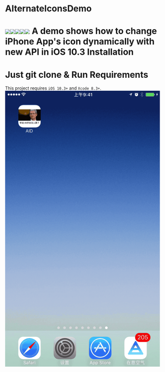 # AlternateIconsDemo
![](https://img.shields.io/badge/Language-Objective--C-blue.svg)![](https://img.shields.io/badge/platform-iOS-blue.svg)![](https://img.shields.io/badge/iOS-10.3-blue.svg)![](https://img.shields.io/badge/Xcode-8.3-blue.svg)![](https://img.shields.io/badge/license-MIT-blue.svg)
A demo shows how to change iPhone App's icon dynamically with new API in iOS 10.3
Installation
==============
Just git clone & Run
Requirements
==============
This project requires `iOS 10.3+` and `Xcode 8.3+`.
![demo](demo.gif)


